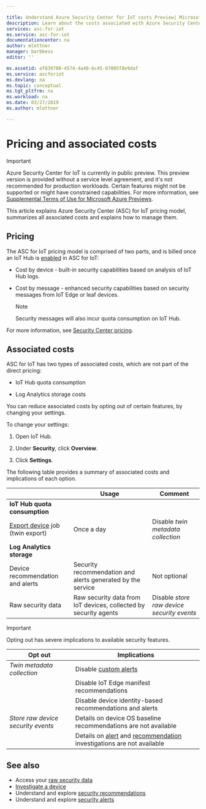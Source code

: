 ```yaml
---

title: Understand Azure Security Center for IoT costs Preview| Microsoft Docs
description: Learn about the costs associated with Azure Security Center for IoT, and how you can control them. 
services: asc-for-iot
ms.service: asc-for-iot
documentationcenter: na
author: mlottner
manager: barbkess
editor: ''

ms.assetid: ef839708-4574-4a40-bc45-07005f8e9daf
ms.service: ascforiot
ms.devlang: na
ms.topic: conceptual
ms.tgt_pltfrm: na
ms.workload: na
ms.date: 03/27/2019
ms.author: mlottner

---
```

# Pricing and associated costs

> [!IMPORTANT]
> Azure Security Center for IoT is currently in public preview.
> This preview version is provided without a service level agreement, and it's not recommended for production workloads. Certain features might not be supported or might have constrained capabilities. 
> For more information, see [Supplemental Terms of Use for Microsoft Azure Previews](https://azure.microsoft.com/support/legal/preview-supplemental-terms/).

This article explains Azure Security Center (ASC) for IoT pricing model, summarizes all associated costs and explains how to manage them.

## Pricing

The ASC for IoT pricing model is comprised of two parts, and is billed once an IoT Hub is [enabled](quickstart-onboard-iot-hub.md) in ASC for IoT:

- Cost by device - built-in security capabilities based on analysis of IoT Hub logs.

- Cost by message - enhanced security capabilities based on security messages from IoT Edge or leaf devices.

  >[!Note]
  > Security messages will also incur quota consumption on IoT Hub.

For more information, see [Security Center pricing](https://azure.microsoft.com/pricing/details/security-center/).

## Associated costs

ASC for IoT has two types of associated costs, which are not part of the direct pricing:

- IoT Hub quota consumption

- Log Analytics storage costs

You can reduce associated costs by opting out of certain features, by changing your settings.

To change your settings:

1. Open IoT Hub.

2. Under **Security**, click **Overview**.

3. Click **Settings**.

The following table provides a summary of associated costs and implications of each option.

|     | Usage | Comment |
| --- | --- | --- |
| **IoT Hub quota consumption** |  |
| [Export device](https://docs.microsoft.com/azure/iot-hub/iot-hub-bulk-identity-mgmt#export-devices) job (twin export) | Once a day | Disable _twin metadata collection_ |
| **Log Analytics storage** |  |
| Device recommendation and alerts| Security recommendation and alerts generated by the service | Not optional |
| Raw security data| Raw security data from IoT devices, collected by security agents | Disable _store raw device security events_ |

>[!Important]
> Opting out has severe implications to available security features.
  
| Opt out | Implications |
| --- | --- |
| _Twin metadata collection_ | Disable [custom alerts](quickstart-create-custom-alerts.md) |
| | Disable IoT Edge manifest recommendations |
| | Disable device identity-based recommendations and alerts |
| _Store raw device security events_ | Details on device OS baseline recommendations are not available |
| | Details on [alert](concept-security-alerts.md) and [recommendation](concept-recommendations.md) investigations are not available |


## See also

- Access your [raw security data](how-to-security-data-access.md)
- [Investigate a device](how-to-investigate-device.md)
- Understand and explore [security recommendations](concept-recommendations.md)
- Understand and explore [security alerts](concept-security-alerts.md)
